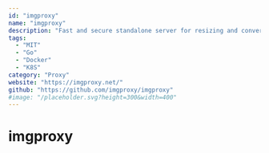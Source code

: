 ```yaml
---
id: "imgproxy"
name: "imgproxy"
description: "Fast and secure standalone server for resizing and converting remote images."
tags:
  - "MIT"
  - "Go"
  - "Docker"
  - "K8S"
category: "Proxy"
website: "https://imgproxy.net/"
github: "https://github.com/imgproxy/imgproxy"
#image: "/placeholder.svg?height=300&width=400"
---
```


# imgproxy
